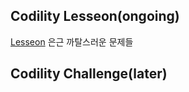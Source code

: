 ## Codility Lesseon(ongoing)
[Lesseon](https://codility.com/programmers/lessons/) 
은근 까탈스러운 문제들
## Codility Challenge(later)